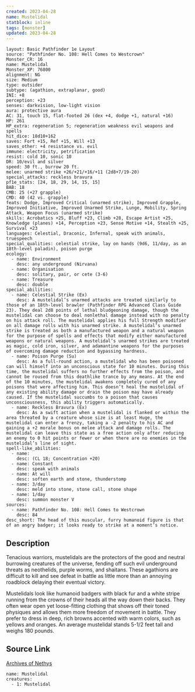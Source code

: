 ```yaml
---
created: 2023-04-28
name: Mustelidal
statblock: inline
tags: [monster]
updated: 2023-04-28
---
```

```statblock
layout: Basic Pathfinder 1e Layout
source: "Pathfinder No. 108: Hell Comes to Westcrown"
Monster_CR: 16
name: Mustelidal
Monster_XP: 76800
alignment: NG
size: Medium
type: outsider
subtype: (agathion, extraplanar, good)
INI: +8
perception: +23
senses: darkvision, low-light vision
aura: protective aura
AC: 31, touch 15, flat-footed 26 (dex +4, dodge +1, natural +16)
HP: 261
HP_extra: regeneration 5; regeneration weakness evil weapons and spells
hit_dice: 18d10+162
saves: Fort +15, Ref +15, Will +13
saves_other: +4 resistance vs. evil
immune: electricity, petrification
resist: cold 10, sonic 10
DR: 10/evil and silver
speed: 30 ft., burrow 20 ft.
melee: unarmed strike +26/+21/+16/+11 (2d8+7/19-20)
special_attacks: reckless bravura
pf1e_stats: [24, 18, 29, 14, 15, 15]
BAB: 18
CMB: 25 (+27 grapple)
CMD: 40 (42 vs. grapple)
feats: Dodge, Improved Critical (unarmed strike), Improved Grapple, Improved Initiative, Improved Unarmed Strike, Lunge, Mobility, Spring Attack, Weapon Focus (unarmed strike)
skills: Acrobatics +25, Bluff +23, Climb +28, Escape Artist +25, Knowledge (planes) +14, Perception +23, Sense Motive +14, Stealth +25, Survival +23
languages: Celestial, Draconic, Infernal, speak with animals, truespeech
special_qualities: celestial strike, lay on hands (9d6, 11/day, as an 18th-level paladin), poison purge
ecology:
  - name: Environment
    desc: any underground (Nirvana)
  - name: Organisation
    desc: solitary, pair, or cete (3-6)
  - name: Treasure
    desc: double
special_abilities:
  - name: Celestial Strike (Ex)
    desc: A mustelidal’s unarmed attacks are treated similarly to those of an 18th-level brawler (Pathfinder RPG Advanced Class Guide 23). They deal 2d8 points of lethal bludgeoning damage, though the mustelidal can choose to deal nonlethal damage instead with no penalty on his attack roll. The mustelidal applies his full Strength modifier on all damage rolls with his unarmed strike. A mustelidal’s unarmed strike is treated as both a manufactured weapon and a natural weapon for the purpose of spells and effects that modify either manufactured weapons or natural weapons. A mustelidal’s unarmed strikes are treated as magic, cold iron, silver, and adamantine weapons for the purposes of overcoming damage reduction and bypassing hardness.
  - name: Poison Purge (Su)
    desc: As a full-round action, a mustelidal who has been poisoned can will himself into an unconscious state for 10 minutes. During this time, the mustelidal suffers no further effects from the poison, and cannot be roused from this deathlike trance by any means. At the end of the 10 minutes, the mustelidal awakens completely cured of any poisons that were affecting him. This doesn’t heal the mustelidal of any existing ability damage or drain the poison may have already caused. If the mustelidal succumbs to a poison that causes unconsciousness, this ability triggers automatically.
  - name: Reckless Bravura (Ex)
    desc: As a swift action when a mustelidal is flanked or within the area threated by a creature whose size is at least Huge, the mustelidal can enter a frenzy, taking a -2 penalty to his AC and gaining a +2 morale bonus on melee attack and damage rolls. The mustelidal can leave this state as a free action only after reducing an enemy to 0 hit points or fewer or when there are no enemies in the mustelidal’s line of sight.
spell-like_abilities:
  - name:
    desc: (CL 18; Concentration +20)
  - name: Constant
    desc: speak with animals
  - name: At will
    desc: soften earth and stone, thunderstomp
  - name: 3/day
    desc: meld into stone, stone call, stone shape
  - name: 1/day
    desc: summon monster V
sources:
  - name: Pathfinder No. 108: Hell Comes to Westcrown
    desc: 84
desc_short: The head of this muscular, furry humanoid figure is that of an angry badger; it looks ready to strike at a moment’s notice.
```
## Description
Tenacious warriors, mustelidals are the protectors of the good and neutral burrowing creatures of the universe, fending off such evil underground threats as neothelids, purple worms, and shaitans. These agathions are difficult to kill and see defeat in battle as little more than an annoying roadblock delaying their eventual victory.

Mustelidals look like humanoid badgers with black fur and a white stripe running from the crowns of their heads all the way down their backs. They often wear open yet loose-fitting clothing that shows off their toned physiques and allows them more freedom of movement in battle. They prefer to dress in deep, rich browns accented with warm colors, such as yellows and oranges. An average mustelidal stands 5-1/2 feet tall and weighs 180 pounds.
## Source Link
[Archives of Nethys](https://aonprd.com/MonsterDisplay.aspx?ItemName=Mustelidal)
```encounter-table
name: Mustelidal
creatures:
  - 1: Mustelidal
```
